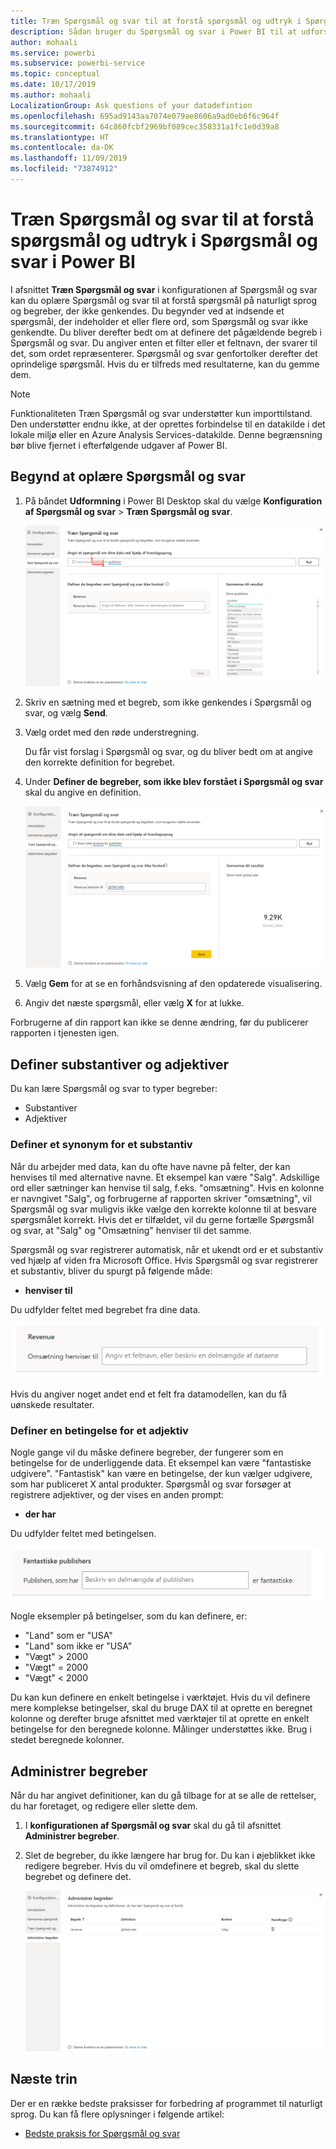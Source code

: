 ```yaml
---
title: Træn Spørgsmål og svar til at forstå spørgsmål og udtryk i Spørgsmål og svar i Power BI
description: Sådan bruger du Spørgsmål og svar i Power BI til at udforske dine data
author: mohaali
ms.service: powerbi
ms.subservice: powerbi-service
ms.topic: conceptual
ms.date: 10/17/2019
ms.author: mohaali
LocalizationGroup: Ask questions of your datadefintion
ms.openlocfilehash: 695ad9143aa7074e079ae8606a9ad0eb6f6c964f
ms.sourcegitcommit: 64c860fcbf2969bf089cec358331a1fc1e0d39a8
ms.translationtype: HT
ms.contentlocale: da-DK
ms.lasthandoff: 11/09/2019
ms.locfileid: "73874912"
---
```

# <a name="teach-qa-to-understand-questions-and-terms-in-power-bi-qa"></a>Træn Spørgsmål og svar til at forstå spørgsmål og udtryk i Spørgsmål og svar i Power BI

I afsnittet **Træn Spørgsmål og svar** i konfigurationen af Spørgsmål og svar kan du oplære Spørgsmål og svar til at forstå spørgsmål på naturligt sprog og begreber, der ikke genkendes. Du begynder ved at indsende et spørgsmål, der indeholder et eller flere ord, som Spørgsmål og svar ikke genkendte. Du bliver derefter bedt om at definere det pågældende begreb i Spørgsmål og svar. Du angiver enten et filter eller et feltnavn, der svarer til det, som ordet repræsenterer. Spørgsmål og svar genfortolker derefter det oprindelige spørgsmål. Hvis du er tilfreds med resultaterne, kan du gemme dem.

> [!NOTE]
> Funktionaliteten Træn Spørgsmål og svar understøtter kun importtilstand. Den understøtter endnu ikke, at der oprettes forbindelse til en datakilde i det lokale miljø eller en Azure Analysis Services-datakilde. Denne begrænsning bør blive fjernet i efterfølgende udgaver af Power BI.

## <a name="start-to-teach-qa"></a>Begynd at oplære Spørgsmål og svar

1. På båndet **Udformning** i Power BI Desktop skal du vælge **Konfiguration af Spørgsmål og svar** > **Træn Spørgsmål og svar**.

    ![Rødt synonym i Træn Spørgsmål og svar](media/qna-tooling-teach-synonym-red.png)

2. Skriv en sætning med et begreb, som ikke genkendes i Spørgsmål og svar, og vælg **Send**.

3. Vælg ordet med den røde understregning. 

    Du får vist forslag i Spørgsmål og svar, og du bliver bedt om at angive den korrekte definition for begrebet. 
    
3. Under **Definer de begreber, som ikke blev forstået i Spørgsmål og svar** skal du angive en definition.

    ![Forhåndsvisning af synonym i Træn Spørgsmål og svar](media/qna-tooling-teach-fixpreview.png)

4. Vælg **Gem** for at se en forhåndsvisning af den opdaterede visualisering.

5. Angiv det næste spørgsmål, eller vælg **X** for at lukke.

Forbrugerne af din rapport kan ikke se denne ændring, før du publicerer rapporten i tjenesten igen.

## <a name="define-nouns-and-adjectives"></a>Definer substantiver og adjektiver

Du kan lære Spørgsmål og svar to typer begreber:

- Substantiver
- Adjektiver

### <a name="define-a-noun-synonym"></a>Definer et synonym for et substantiv

Når du arbejder med data, kan du ofte have navne på felter, der kan henvises til med alternative navne. Et eksempel kan være "Salg". Adskillige ord eller sætninger kan henvise til salg, f.eks. "omsætning". Hvis en kolonne er navngivet "Salg", og forbrugerne af rapporten skriver "omsætning", vil Spørgsmål og svar muligvis ikke vælge den korrekte kolonne til at besvare spørgsmålet korrekt. Hvis det er tilfældet, vil du gerne fortælle Spørgsmål og svar, at "Salg" og "Omsætning" henviser til det samme.

Spørgsmål og svar registrerer automatisk, når et ukendt ord er et substantiv ved hjælp af viden fra Microsoft Office. Hvis Spørgsmål og svar registrerer et substantiv, bliver du spurgt på følgende måde:

- <your term> **henviser til** 

Du udfylder feltet med begrebet fra dine data.

![Prompt med synonym i Træn Spørgsmål og svar](media/qna-tooling-synonym-prompt.png)

Hvis du angiver noget andet end et felt fra datamodellen, kan du få uønskede resultater.

### <a name="define-an-adjective-filter-condition"></a>Definer en betingelse for et adjektiv

Nogle gange vil du måske definere begreber, der fungerer som en betingelse for de underliggende data. Et eksempel kan være "fantastiske udgivere". "Fantastisk" kan være en betingelse, der kun vælger udgivere, som har publiceret X antal produkter. Spørgsmål og svar forsøger at registrere adjektiver, og der vises en anden prompt:

- <field name> **der har**  

Du udfylder feltet med betingelsen.

![Prompt med synonym i Træn Spørgsmål og svar](media/qna-tooling-adjectives.png)

Nogle eksempler på betingelser, som du kan definere, er:

- "Land" som er "USA"
- "Land" som ikke er "USA"
- "Vægt" > 2000
- "Vægt" = 2000
- "Vægt" < 2000

Du kan kun definere en enkelt betingelse i værktøjet. Hvis du vil definere mere komplekse betingelser, skal du bruge DAX til at oprette en beregnet kolonne og derefter bruge afsnittet med værktøjer til at oprette en enkelt betingelse for den beregnede kolonne. Målinger understøttes ikke. Brug i stedet beregnede kolonner.

## <a name="manage-terms"></a>Administrer begreber

Når du har angivet definitioner, kan du gå tilbage for at se alle de rettelser, du har foretaget, og redigere eller slette dem. 

1. I **konfigurationen af Spørgsmål og svar** skal du gå til afsnittet **Administrer begreber**.

2. Slet de begreber, du ikke længere har brug for. Du kan i øjeblikket ikke redigere begreber. Hvis du vil omdefinere et begreb, skal du slette begrebet og definere det.

    ![Administrer begreber i Spørgsmål og svar](media/qna-manage-terms.png)

## <a name="next-steps"></a>Næste trin

Der er en række bedste praksisser for forbedring af programmet til naturligt sprog. Du kan få flere oplysninger i følgende artikel:

* [Bedste praksis for Spørgsmål og svar](q-and-a-best-practices.md)
